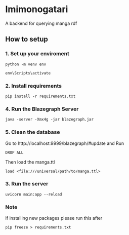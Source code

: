 # Imimonogatari
A backend for querying manga rdf

## How to setup
### 1. Set up your enviroment
```
python -m venv env

env\Scripts\activate
```

### 2. Install requirements
```
pip install -r requirements.txt
```

### 4. Run the Blazegraph Server
```
java -server -Xmx4g -jar blazegraph.jar
```

### 5. Clean the database
Go to http://localhost:9999/blazegraph/#update and Run
```
DROP ALL
```
Then load the manga.ttl
```
load <file:///universal/path/to/manga.ttl>
```

### 3. Run the server
```
uvicorn main:app --reload
```

### Note
If installing new packages please run this after
```
pip freeze > requirements.txt
```